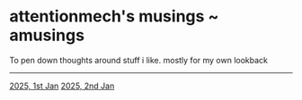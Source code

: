 # attentionmech's musings ~ amusings

To pen down thoughts around stuff i like. mostly for my own lookback

---

[2025, 1st Jan](2025/0101.md)
[2025, 2nd Jan](2025/0102.md)
